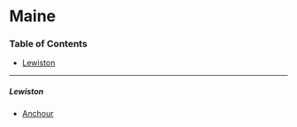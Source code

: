 # Maine

### Table of Contents

- [Lewiston](#lewiston)

---

##### Lewiston

- [Anchour](https://www.anchour.com)
